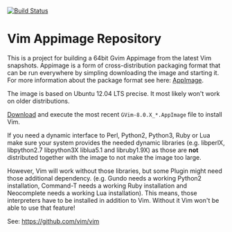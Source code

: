 [![Build Status](https://travis-ci.org/vim/vim-appimage.svg?branch=master)](https://travis-ci.org/vim/vim-appimage)

# Vim Appimage Repository

This is a project for building a 64bit Gvim Appimage from the latest Vim snapshots.
Appimage is a form of cross-distribution packaging format that can be run
everywhere by simpling downloading the image and starting it. For more
information about the package format see here: [AppImage](https://appimage.org).

The image is based on Ubuntu 12.04 LTS precise. It most likely won't work on older distributions.

[Download](https://github.com/vim/vim-appimage/releases) and execute the
most recent `GVim-8.0.X_*.AppImage` file to install Vim.

If you need a dynamic interface to Perl, Python2, Python3, Ruby or Lua make
sure your system provides the needed dynamic libraries (e.g. libperlX,
libpython2.7 libpython3X liblua5.1 and libruby1.9X) as those are **not**
distributed together with the image to not make the image too large.

However, Vim will work without those libraries, but some Plugin might need those additional dependency.
(e.g. Gundo needs a working Python2 installation, Command-T needs a working Ruby
installation and Neocomplete needs a working Lua installation). This means,
those interpreters have to be installed in addition to Vim. Without it Vim
won't be able to use that feature!

See: https://github.com/vim/vim
